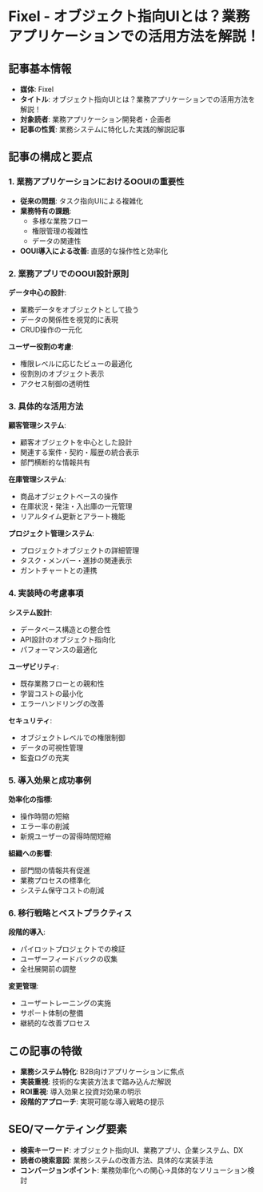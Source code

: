 # Fixel - オブジェクト指向UIとは？業務アプリケーションでの活用方法を解説！

## 記事基本情報
- **媒体**: Fixel
- **タイトル**: オブジェクト指向UIとは？業務アプリケーションでの活用方法を解説！
- **対象読者**: 業務アプリケーション開発者・企画者
- **記事の性質**: 業務システムに特化した実践的解説記事

## 記事の構成と要点

### 1. 業務アプリケーションにおけるOOUIの重要性
- **従来の問題**: タスク指向UIによる複雑化
- **業務特有の課題**: 
  - 多様な業務フロー
  - 権限管理の複雑性
  - データの関連性
- **OOUI導入による改善**: 直感的な操作性と効率化

### 2. 業務アプリでのOOUI設計原則
**データ中心の設計**:
- 業務データをオブジェクトとして扱う
- データの関係性を視覚的に表現
- CRUD操作の一元化

**ユーザー役割の考慮**:
- 権限レベルに応じたビューの最適化
- 役割別のオブジェクト表示
- アクセス制御の透明性

### 3. 具体的な活用方法
**顧客管理システム**:
- 顧客オブジェクトを中心とした設計
- 関連する案件・契約・履歴の統合表示
- 部門横断的な情報共有

**在庫管理システム**:
- 商品オブジェクトベースの操作
- 在庫状況・発注・入出庫の一元管理
- リアルタイム更新とアラート機能

**プロジェクト管理システム**:
- プロジェクトオブジェクトの詳細管理
- タスク・メンバー・進捗の関連表示
- ガントチャートとの連携

### 4. 実装時の考慮事項
**システム設計**:
- データベース構造との整合性
- API設計のオブジェクト指向化
- パフォーマンスの最適化

**ユーザビリティ**:
- 既存業務フローとの親和性
- 学習コストの最小化
- エラーハンドリングの改善

**セキュリティ**:
- オブジェクトレベルでの権限制御
- データの可視性管理
- 監査ログの充実

### 5. 導入効果と成功事例
**効率化の指標**:
- 操作時間の短縮
- エラー率の削減
- 新規ユーザーの習得時間短縮

**組織への影響**:
- 部門間の情報共有促進
- 業務プロセスの標準化
- システム保守コストの削減

### 6. 移行戦略とベストプラクティス
**段階的導入**:
- パイロットプロジェクトでの検証
- ユーザーフィードバックの収集
- 全社展開前の調整

**変更管理**:
- ユーザートレーニングの実施
- サポート体制の整備
- 継続的な改善プロセス

## この記事の特徴
- **業務システム特化**: B2B向けアプリケーションに焦点
- **実装重視**: 技術的な実装方法まで踏み込んだ解説
- **ROI重視**: 導入効果と投資対効果の明示
- **段階的アプローチ**: 実現可能な導入戦略の提示

## SEO/マーケティング要素
- **検索キーワード**: オブジェクト指向UI、業務アプリ、企業システム、DX
- **読者の検索意図**: 業務システムの改善方法、具体的な実装手法
- **コンバージョンポイント**: 業務効率化への関心→具体的なソリューション検討 